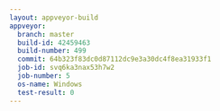 ```yaml
---
layout: appveyor-build
appveyor:
  branch: master
  build-id: 42459463
  build-number: 499
  commit: 64b323f83dc0d87112dc9e3a30dc4f8ea31933f1
  job-id: svq6ka3nax53h7w2
  job-number: 5
  os-name: Windows
  test-result: 0
---
```


